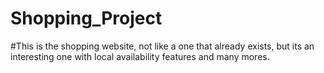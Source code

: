 # Shopping_Project
#This is the shopping website, not like a one that already exists, but its an interesting one with local availability features and many mores.
